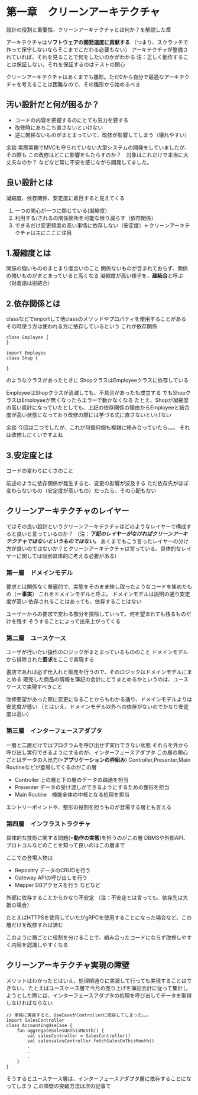 # 第一章　クリーンアーキテクチャ
設計の役割と重要性、クリーンアーキテクチャとは何か？を解説した章

アーキテクチャは**ソフトウェアの開発速度に貢献する**
（つまり、スクラッチで作って保守しないならそこまでこだわる必要もない）
アーキテクチャが整備されていれば、それを見ることで何をしたいのかがわかる
注：正しく動作することは保証しない。それを保証するのはテストの関心

クリーンアーキテクチャはあくまでも雛形。ただ0から自分で最適なアーキテクチャを考えることは困難なので、その雛形から始めるべき

## 汚い設計だと何が困るか？
- コードの内容を把握するのにとても労力を要する
- 改修時にあちこち直さないといけない
- 逆に関係ないものがまとまっていて、改修が影響してしまう（壊れやすい）

余談
実際実務でMVCも守られていない大型システムの開発をしていましたが、その際も
この改修はどこに影響をもたらすのか？　対象はこれだけで本当に大丈夫なのか？
などなど常に不安を感じながら開発してました。

## 良い設計とは
凝縮度、依存関係、安定度に着目すると見えてくる

1. 一つの関心が一つに閉じている(凝縮度）
2. 利用する/されるの関係箇所を可能な限り減らす（依存関係）
3. できるだけ変更頻度の高い事情に依存しない（安定度）←クリーンアーキテクチャは主にここに注目


## 1.凝縮度とは
関係の強いもののまとまり度合いのこと
関係ないものが含まれておらず、関係の強いものがまとまっていると高くなる
凝縮度が高い様子を、**疎結合**と呼ぶ（対義語は密結合）

## 2.依存関係とは
classなどでimportして他classのメソッドやプロパティを使用することがある
その時使う方は使われる方に依存しているという
これが依存関係
```
class Employee {
}

import Employee
class Shop {

}
```
のようなクラスがあったときに
ShopクラスはEmployeeクラスに依存している

EmployeeはShopクラスが消滅しても、不具合があったも成立する
でもShopクラスはEmployeeが無くなったらエラーで動かなくなる
たとえ、Shopが凝縮度の高い設計になっていたとしても、上記の依存関係の理由からEmployeeと結合度が高い状態になっており改修の際には芋づる式に直さないといけない

余談
今回は二つでしたが、これが何個何個も複雑に絡み合っていたら。。。
それは改修しにくいですよね

## 3.安定度とは
コードの変わりにくさのこと

前述のように依存関係が発生すると、変更の影響が波及する
ただ依存先がほぼ変わらないもの（安定度が高いもの）だったら、その心配もない

## クリーンアーキテクチャのレイヤー
ではその良い設計というクリーンアーキテクチャはどのようなレイヤーで構成すると良いと言っているのか？
（注：***下記のレイヤーがなければクリーンアーキテクチャではないというものではない。*** あくまでもこう言ったレイヤーの分け方が良いのではないか？とクリーンアーキテクチャは言っている。具体的なレイヤーに関しては個別具体的に考える必要がある）

### 第一層　ドメインモデル
要求とは関係なく普遍的で、実態をそのまま映し取ったようなコードを集めたもの（＝**事実**）
これをドメインモデルと呼ぶ。
ドメインモデルは説明の通り安定度が高い
依存されることはあっても、依存することはない

ユーザーからの要求で変わる部分を排除していって、何を望まれても残るものだけを残す
そうすることによって出来上がってくる

### 第二層　ユースケース
ユーザが行いたい操作のロジックがまとまっているもののこと
ドメインモデルから排除された**要求**をここで実現する

書店であれば必ず仕入れと販売を行うので、そのロジックはドメインモデルにまとめる
販売した商品の情報を簿記の会計にどうまとめるかというのは、ユースケースで実現すべきこと

改修要望があった際に変更になることからもわかる通り、ドメインモデルよりは安定度が低い
（とはいえ、ドメインモデル以外への依存がないのでかなり安定度は高い）

### 第三層　インターフェースアダプタ
一層と二層だけではプログラムを呼び出せず実行できない状態
それらを外から呼び出し実行できるようにするのが、インターフェースアダプタ
この層の関心ごとはデータの入出力(=**アプリケーションの枠組み**)
Controller,Presenter,Main Routineなどが登場してくるのがこの層

- Controller 上の層と下の層のデータの疎通を担当
- Presenter データの受け渡しができるようにするための整形を担当
- Main Routine　機能全体の中核となる処理を担当

エントリーポイントや、整形の役割を担うものが登場する層とも言える

### 第四層　インフラストラクチャ
具体的な技術に関する問題(=**動作の実態**)を担うのがこの層
DBMSや外部API、プロトコルなどのことを知って良いのはこの層まで

ここでの登場人物は
- Repositry データのCRUDを行う
- Gateway APIの呼び出しを行う
- Mapper DBアクセスを行う
などなど

外部に依存することからかなり不安定
（注：不安定とは言っても、依存先は大抵の場合）

たとえばHTTPSを使用していたがgRPCを使用することになった場合など、この層だけを改修すれば済む

このように層ごとに役割を分けることで、絡み合ったコードにならず改修しやすく内容を認識しやすくなる

## クリーンアーキテクチャ実現の障壁
メリットはわかったとはいえ、処理順通りに実装して行っても実現することはできない。
たとえばユースケース層で今月の売り上げを簿記会計に従って集計しようとした際には、インターフェースアダプタの処理を呼び出してデータを取得しなければならない
```
// 単純に実装すると、UseCaseがControllerに依存してしまった。。。
import SalesController
class AccountingUseCase {
	fun aggregateSalesOnThisMonth() {
		val salesController = SalesController()
		val salessalesController.fetchSalesOnThisMonth()
		.
		.
		.
	}
}
```

そうするとユースケース層は、インターフェースアダプタ層に依存することになってしまう
この障壁の突破方法は次の記事で